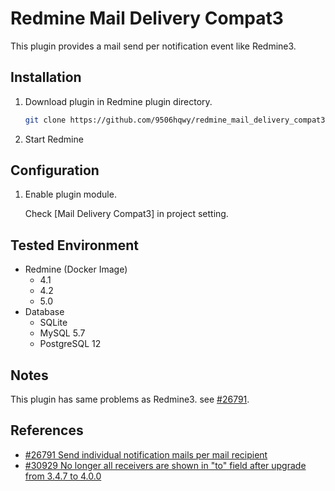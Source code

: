 # Redmine Mail Delivery Compat3

This plugin provides a mail send per notification event like Redmine3.

## Installation

1. Download plugin in Redmine plugin directory.
   ```sh
   git clone https://github.com/9506hqwy/redmine_mail_delivery_compat3.git
   ```
2. Start Redmine

## Configuration

1. Enable plugin module.

   Check [Mail Delivery Compat3] in project setting.

## Tested Environment

* Redmine (Docker Image)
  * 4.1
  * 4.2
  * 5.0
* Database
  * SQLite
  * MySQL 5.7
  * PostgreSQL 12

## Notes

This plugin has same problems as Redmine3. see [#26791](https://www.redmine.org/issues/26791).

## References

- [#26791 Send individual notification mails per mail recipient](https://www.redmine.org/issues/26791)
- [#30929 No longer all receivers are shown in "to" field after upgrade from 3.4.7 to 4.0.0](https://www.redmine.org/issues/30929)
